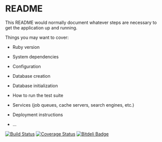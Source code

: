 # README

This README would normally document whatever steps are necessary to get the
application up and running.

Things you may want to cover:

* Ruby version

* System dependencies

* Configuration

* Database creation

* Database initialization

* How to run the test suite

* Services (job queues, cache servers, search engines, etc.)

* Deployment instructions

* ...


[![Build Status](https://travis-ci.org/ckazu/sake.png?branch=master)](https://travis-ci.org/ckazu/sake)
[![Coverage Status](https://coveralls.io/repos/ckazu/sake/badge.png)](https://coveralls.io/r/ckazu/sake)
[![Bitdeli Badge](https://d2weczhvl823v0.cloudfront.net/ckazu/sake/trend.png)](https://bitdeli.com/free "Bitdeli Badge")

